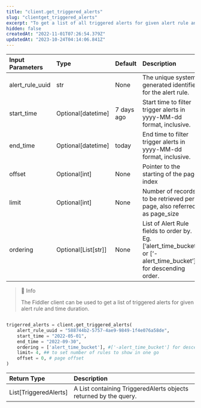 ```yaml
---
title: "client.get_triggered_alerts"
slug: "clientget_triggered_alerts"
excerpt: "To get a list of all triggered alerts for given alert rule and time period"
hidden: false
createdAt: "2022-11-01T07:26:54.379Z"
updatedAt: "2023-10-24T04:14:06.841Z"
---
```

| Input Parameters | Type                 | Default    | Description                                                                                                       |
| :--------------- | :------------------- | :--------- | :---------------------------------------------------------------------------------------------------------------- |
| alert_rule_uuid  | str                  | None       | The unique system generated identifier for the alert rule.                                                        |
| start_time       | Optional[datetime]   | 7 days ago | Start time to filter trigger alerts in yyyy-MM-dd format, inclusive.                                              |
| end_time         | Optional[datetime]   | today      | End time to filter trigger alerts in yyyy-MM-dd format, inclusive.                                                |
| offset           | Optional[int]        | None       | Pointer to the starting of the page index                                                                         |
| limit            | Optional[int]        | None       | Number of records to be retrieved per page, also referred as page_size                                            |
| ordering         | Optional\[List[str]] | None       | List of Alert Rule fields to order by. Eg. [‘alert_time_bucket’] or [‘- alert_time_bucket’] for descending order. |

> 📘 Info
> 
> The Fiddler client can be used to get a list of triggered alerts for given alert rule and time duration.

```python Usage

trigerred_alerts = client.get_triggered_alerts(
    alert_rule_uuid = "588744b2-5757-4ae9-9849-1f4e076a58de",
    start_time = "2022-05-01",
    end_time = "2022-09-30",
  	ordering = ['alert_time_bucket'], #['-alert_time_bucket'] for descending
    limit= 4, ## to set number of rules to show in one go
    offset = 0, # page offset
)
```



| Return Type           | Description                                                      |
| :-------------------- | :--------------------------------------------------------------- |
| List[TriggeredAlerts] | A List containing TriggeredAlerts objects returned by the query. |